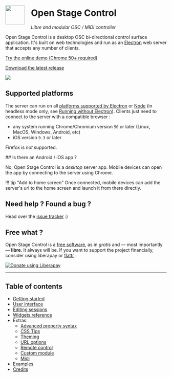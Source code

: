 

# <img style="margin:0 auto;display:inline-block;width:60px;float:left;margin-right:20px;margin-top:-7px;" src="img/logo.svg"/> Open Stage Control

*Libre and modular OSC / MIDI controller*

Open Stage Control is a desktop OSC bi-directional control surface application. It's built on web technologies and run as an [Electron](http://electron.atom.io/) web server that accepts any number of clients.

<a class="button" href="http://demo.osc.ammd.net">Try the online demo (Chrome 50+ required)</a>

<a class="button" href="https://github.com/jean-emmanuel/open-stage-control/releases">Download the latest release</a>


![](img/ardour-osc.png)

## Supported platforms

The server can run on all [platforms supported by Electron](https://electron.atom.io/docs/tutorial/supported-platforms/) or [Node](https://nodejs.org/en/) (in headless mode only, see [Running without Electron](getting-started/#running-without-electron)). Clients just need to connect to the server with a compatible browser :

- any system running Chrome/Chromium version `50` or later (Linux, MacOS, Windows, Android, etc)
- iOS version `9.3` or later

Firefox is *not* supported.

## Is there an Android / iOS app ?

No, Open Stage Control is a *desktop* server app. Mobile devices can open the app by connecting to the server using Chrome.

!!! tip "Add to home screen"
    Once connected, mobile devices can add the server's url to the home screen and launch it from there directly.


## Need help ? Found a bug ?

Head over the [issue tracker](https://github.com/jean-emmanuel/open-stage-control/issues) :)

## Free what ?

Open Stage Control is a [free software](https://www.fsf.org/), as in *gratis* and — most importantly — **libre**. It always will be. If you want to support the project financially, consider using liberapay or [flattr](https://flattr.com/@jean-emmanuel) :

<script src="https://liberapay.com/jean-emmanuel/widgets/button.js"></script>
<noscript><a href="https://liberapay.com/jean-emmanuel/donate"><img alt="Donate using Liberapay" src="https://liberapay.com/assets/widgets/donate.svg"></a></noscript>

----

## Table of contents

- [Getting started](getting-started)
- [User interface](interface)
- [Editing sessions](editing-sessions)
- [Widgets reference](widgets-reference)
- Extras:
    - [Advanced property syntax](extras/advanced-property-syntax)
    - [CSS Tips](extras/css-tips)
    - [Theming](extras/theming)
    - [URL options](extras/url-options)
    - [Remote control](extras/remote-control)
    - [Custom module](extras/custom-module)
    - [Midi](extras/midi)
- [Examples](examples)
- [Credits](credits)

